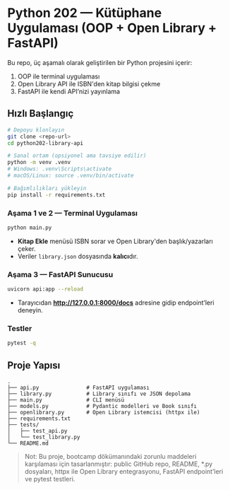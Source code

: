 # Python 202 — Kütüphane Uygulaması (OOP + Open Library + FastAPI)

Bu repo, üç aşamalı olarak geliştirilen bir Python projesini içerir:
1) OOP ile terminal uygulaması
2) Open Library API ile ISBN'den kitap bilgisi çekme
3) FastAPI ile kendi API’nizi yayınlama

## Hızlı Başlangıç

```bash
# Depoyu klonlayın
git clone <repo-url>
cd python202-library-api

# Sanal ortam (opsiyonel ama tavsiye edilir)
python -m venv .venv
# Windows: .venv\Scripts\activate
# macOS/Linux: source .venv/bin/activate

# Bağımlılıkları yükleyin
pip install -r requirements.txt
```

### Aşama 1 ve 2 — Terminal Uygulaması

```bash
python main.py
```
- **Kitap Ekle** menüsü ISBN sorar ve Open Library'den başlık/yazarları çeker.
- Veriler `library.json` dosyasında **kalıcı**dır.

### Aşama 3 — FastAPI Sunucusu

```bash
uvicorn api:app --reload
```
- Tarayıcıdan **http://127.0.0.1:8000/docs** adresine gidip endpoint’leri deneyin.

### Testler

```bash
pytest -q
```

## Proje Yapısı

```
.
├── api.py               # FastAPI uygulaması
├── library.py           # Library sınıfı ve JSON depolama
├── main.py              # CLI menüsü
├── models.py            # Pydantic modelleri ve Book sınıfı
├── openlibrary.py       # Open Library istemcisi (httpx ile)
├── requirements.txt
├── tests/
│   ├── test_api.py
│   └── test_library.py
└── README.md
```

> Not: Bu proje, bootcamp dökümanındaki zorunlu maddeleri karşılaması için tasarlanmıştır: public GitHub repo, README, *.py dosyaları, httpx ile Open Library entegrasyonu, FastAPI endpoint’leri ve pytest testleri.